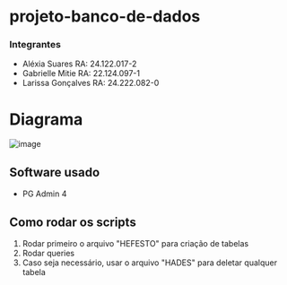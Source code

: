 # projeto-banco-de-dados

### Integrantes 
- Aléxia Suares                RA: 24.122.017-2
- Gabrielle Mitie              RA: 22.124.097-1
- Larissa Gonçalves            RA: 24.222.082-0



# Diagrama 
![image](https://github.com/gabriellemitie/projeto-banco-de-dados/assets/99052048/e6f4633e-62b3-4497-ba5c-b0cf60ad9c2c)

## Software usado 
- PG Admin 4

## Como rodar os scripts
1. Rodar primeiro o arquivo "HEFESTO" para criação de tabelas
2. Rodar queries
3. Caso seja necessário, usar o arquivo "HADES" para deletar qualquer tabela  


